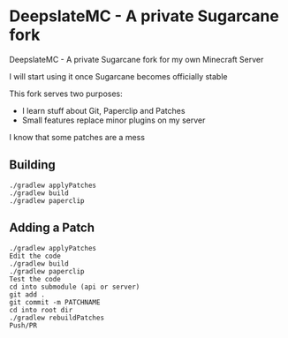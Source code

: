 # DeepslateMC - A private Sugarcane fork
DeepslateMC - A private Sugarcane fork for my own Minecraft Server

I will start using it once Sugarcane becomes officially stable

This fork serves two purposes:
- I learn stuff about Git, Paperclip and Patches
- Small features replace minor plugins on my server

I know that some patches are a mess

## Building
```
./gradlew applyPatches
./gradlew build
./gradlew paperclip
```

## Adding a Patch
```
./gradlew applyPatches
Edit the code
./gradlew build
./gradlew paperclip
Test the code
cd into submodule (api or server)
git add .
git commit -m PATCHNAME
cd into root dir
./gradlew rebuildPatches
Push/PR
```
